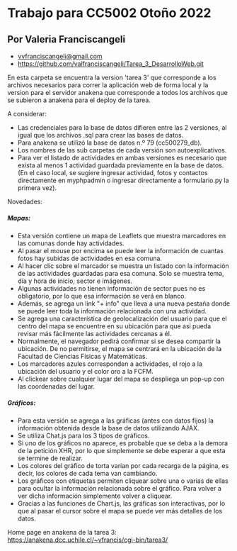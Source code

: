 # Trabajo para CC5002 Otoño 2022
## Por Valeria Franciscangeli
- vvfranciscangeli@gmail.com
- https://github.com/valfranciscangeli/Tarea_3_DesarrolloWeb.git

En esta carpeta se encuentra la version 'tarea 3' que corresponde a los archivos necesarios para correr la aplicación web de forma local y la version para el servidor anakena que corresponde a todos los archivos que se subieron a anakena para el deploy de la tarea.

A considerar: 
- Las credenciales para la base de datos difieren entre las 2 versiones, al igual que los archivos .sql para crear las bases de datos.
- Para anakena se utilizó la base de datos n.º 79 (cc500279_db).
- Los nombres de las sub carpetas de cada versión son autoexplicativos.
- Para ver el listado de actividades en ambas versiones es necesario que exista al menos 1 actividad guardada previamente en la base de datos. (En el caso local, se sugiere ingresar actividad, fotos y contactos directamente en myphpadmin o ingresar directamente a formulario.py la primera vez).

Novedades:
##### Mapas:
- Esta versión contiene un mapa de Leaflets que muestra marcadores en las comunas donde hay actividades.
- Al pasar el mouse por encima se puede leer la información de cuantas fotos hay subidas de actividades en esa comuna.
- Al hacer clic sobre el marcador se muestra un listado con la información de las actividades guardadas para esa comuna. Solo se muestra tema, dia y hora de inicio, sector e imágenes. 
- Algunas actividades no tienen información de sector pues no es obligatorio, por lo que esa información se verá en blanco.
- Además, se agrega un link "+ info" que lleva a una nueva pestaña donde se puede leer toda la información relacionada con una actividad. 
- Se agrega una característica de geolocalización del usuario para que el centro del mapa se encuentre en su ubicación para que asi pueda revisar más fácilmente las actividades cercanas a él. 
- Normalmente, el navegador pedirá confirmar si se desea compartir la ubicación. De no permitirse, el mapa se centrará en la ubicación de la Facultad de Ciencias Físicas y Matemáticas.
- Los marcadores azules corresponden a actividades, el rojo a la ubicación del usuario y el color oro a la FCFM.
- Al clickear sobre cualquier lugar del mapa se despliega un pop-up con las coordenadas del lugar.

##### Gráficos:
- Para esta versión se agrega a las gráficas (antes con datos fijos) la información obtenida desde la base de datos utilizando AJAX. 
- Se utiliza Chat.js para los 3 tipos de gráficos.
- Si uno de los gráficos no aparece, es probable que se deba a la demora de la petición XHR, por lo que simplemente se debe esperar a que esta se termine de realizar. 
- Los colores del gráfico de torta varían por cada recarga de la página, es decir, los colores de cada tema van cambiando.
- Los gráficos con etiquetas permiten cliquear sobre una o varias de ellas para ocultar la información relacionada sobre el gráfico. Para volver a ver dicha información simplemente volver a cliquear.
- Gracias a las funciones de Chart.js, las gráficas son interactivas, por lo que al pasar el cursor sobre el mapa se puede ver más detalles de los datos.


 Home page en anakena de la tarea 3: https://anakena.dcc.uchile.cl/~vfrancis/cgi-bin/tarea3/
